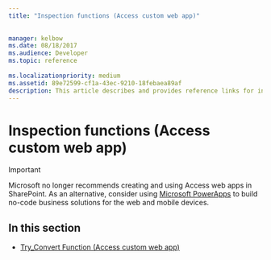 ```yaml
---
title: "Inspection functions (Access custom web app)"
 
 
manager: kelbow
ms.date: 08/18/2017
ms.audience: Developer
ms.topic: reference
  
ms.localizationpriority: medium
ms.assetid: 89e72599-cf1a-43ec-9210-18febaea89af
description: This article describes and provides reference links for inspection functions (access custom web app).
---
```


# Inspection functions (Access custom web app)

> [!IMPORTANT]
> Microsoft no longer recommends creating and using Access web apps in SharePoint. As an alternative, consider using [Microsoft PowerApps](https://powerapps.microsoft.com/) to build no-code business solutions for the web and mobile devices. 
  
## In this section

- [Try_Convert Function (Access custom web app)](try_convert-function-access-custom-web-app.md)
    

